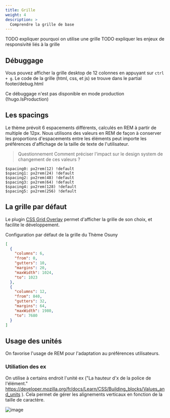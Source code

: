 ```yaml
---
title: Grille
weight: 4
description: >
  Comprendre la grille de base
---
```


TODO expliquer pourquoi on utilise une grille
TODO expliquer les enjeux de responsivité liés à la grille

## Débuggage

Vous pouvez afficher la grille desktop de 12 colonnes en appuyant sur ```ctrl + g```. Le code de la grille (html, css, et js) se trouve dans le partial footer/debug.html

Ce débuggage n'est pas disponible en mode production (!hugo.IsProduction)


## Les spacings

Le thème prévoit 6 espacements différents, calculés en REM à partir de multiple de 12px. Nous utilisons des valeurs en REM de façon à conserver les proportions d'espacements entre les éléments peut importe les préférences d'affichage de la taille de texte de l'utilisateur.

> Questionnement 
> Comment préciser l'impact sur le design system de changement de ces valeurs ?

```
$spacing0: px2rem(12) !default
$spacing1: px2rem(24) !default
$spacing2: px2rem(48) !default
$spacing3: px2rem(64) !default
$spacing4: px2rem(128) !default
$spacing5: px2rem(256) !default
```

## La grille par défaut

Le plugin [CSS Grid Overlay](https://chrome.google.com/webstore/detail/css-grid-overlay/hajfilceeneohkmcakehndmaeonhlack) permet d'afficher la grille de son choix, et facilite le développement.

Configuration par défaut de la grille du Thème Osuny
```json
[
  {
    "columns": 6,
    "from": 0,
    "gutters": 10,
    "margins": 20,
    "maxWidth": 1024,
    "to": 1023
  },
  {
    "columns": 12,
    "from": 840,
    "gutters": 32,
    "margins": 64,
    "maxWidth": 1980,
    "to": 7680
  }
]
```


## Usage des unités

On favorise l'usage de REM pour l'adaptation au préférences utilisateurs.

### Utiliation des ex

On utilise à certains endroit l'unité ex ("La hauteur d'x de la police de l'élément." https://developer.mozilla.org/fr/docs/Learn/CSS/Building_blocks/Values_and_units ). Cela permet de gérer les alignements verticaux en fonction de la taille de caractère.

![image](https://user-images.githubusercontent.com/4630530/200541647-1c93d98a-6dc8-4cc7-b637-0b846d1cc353.png)
